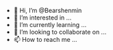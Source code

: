 - 👋 Hi, I’m @Bearshenmin
- 👀 I’m interested in ...
- 🌱 I’m currently learning ...
- 💞️ I’m looking to collaborate on ...
- 📫 How to reach me ...

<!---
Bearshenmin/Bearshenmin is a ✨ special ✨ repository because its `README.md` (this file) appears on your GitHub profile.
You can click the Preview link to take a look at your changes.
--->
